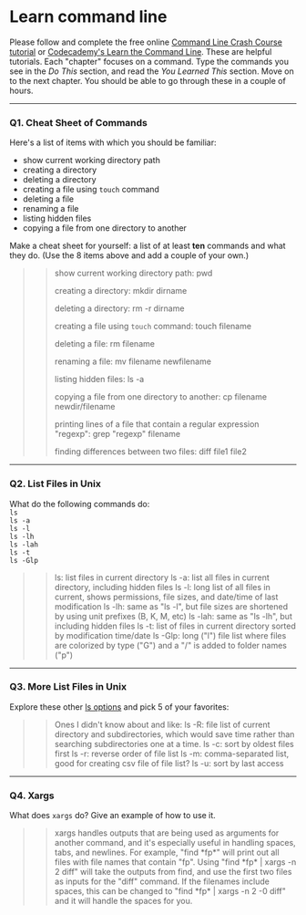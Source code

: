 # Learn command line

Please follow and complete the free online [Command Line Crash Course
tutorial](https://web.archive.org/web/20160708171659/http://cli.learncodethehardway.org/book/) or [Codecademy's Learn the Command Line](https://www.codecademy.com/learn/learn-the-command-line). These are helpful tutorials. Each "chapter" focuses on a command. Type the commands you see in the _Do This_ section, and read the _You Learned This_ section. Move on to the next chapter. You should be able to go through these in a couple of hours.

---

### Q1.  Cheat Sheet of Commands  

Here's a list of items with which you should be familiar:  
* show current working directory path
* creating a directory
* deleting a directory
* creating a file using `touch` command
* deleting a file
* renaming a file
* listing hidden files
* copying a file from one directory to another

Make a cheat sheet for yourself: a list of at least **ten** commands and what they do.  (Use the 8 items above and add a couple of your own.)  

> > show current working directory path:
> > pwd
> >
> >
> > creating a directory: mkdir dirname
> > 
> > 
> > deleting a directory: rm -r dirname
> > 
> >
> > creating a file using `touch` command: touch filename
> >
> > 
> > deleting a file: rm filename
> >
> > 
> > renaming a file: mv filename newfilename
> > 
> >
> > listing hidden files: ls -a
> >
> >
> > copying a file from one directory to another: cp filename newdir/filename
> >
> >
> > printing lines of a file that contain a regular expression "regexp": grep "regexp" filename
> > 
> >
> > finding differences between two files: diff file1 file2

---

### Q2.  List Files in Unix   

What do the following commands do:  
`ls`  
`ls -a`  
`ls -l`  
`ls -lh`  
`ls -lah`  
`ls -t`  
`ls -Glp`  

> > ls: list files in current directory
> > ls -a: list all files in current directory, including hidden files
> > ls -l: long list of all files in current, shows permissions, file sizes, and date/time of last modification
> > ls -lh: same as "ls -l", but file sizes are shortened by using unit prefixes (B, K, M, etc)
> > ls -lah: same as "ls -lh", but including hidden files
> > ls -t: list of files in current directory sorted by modification time/date
> > ls -Glp: long ("l") file list where files are colorized by type ("G") and a "/" is added to folder names ("p")

---

### Q3.  More List Files in Unix  

Explore these other [ls options](http://www.techonthenet.com/unix/basic/ls.php) and pick 5 of your favorites:

> > Ones I didn't know about and like:
> > ls -R: file list of current directory and subdirectories, which would save time rather than searching subdirectories one at a time.
> > ls -c: sort by oldest files first
> > ls -r: reverse order of file list
> > ls -m: comma-separated list, good for creating csv file of file list?
> > ls -u: sort by last access

---

### Q4.  Xargs   

What does `xargs` do? Give an example of how to use it.

> > xargs handles outputs that are being used as arguments for another command, and it's especially useful in handling spaces, tabs, and newlines.  For example, "find \*fp\*" will print out all files with file names that contain "fp".  Using "find \*fp\* | xargs -n 2 diff" will take the outputs from find, and use the first two files as inputs for the "diff" command.  If the filenames include spaces, this can be changed to "find \*fp\* | xargs -n 2 -0 diff" and it will handle the spaces for you.

 

